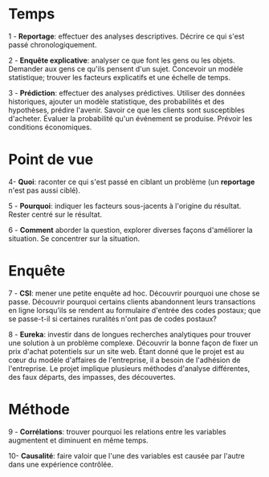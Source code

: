 # Temps

1 - **Reportage**: effectuer des analyses descriptives. Décrire ce qui s'est passé chronologiquement.

2 - **Enquête explicative**: analyser ce que font les gens ou les objets. Demander aux gens ce qu'ils pensent d'un sujet. Concevoir un modèle statistique; trouver les facteurs explicatifs et une échelle de temps.

3 - **Prédiction**: effectuer des analyses prédictives. Utiliser des données historiques, ajouter un modèle statistique, des probabilités et des hypothèses, prédire l'avenir. Savoir ce que les clients sont susceptibles d'acheter. Évaluer la probabilité qu'un événement se produise. Prévoir les conditions économiques. 

# Point de vue

4- **Quoi**: raconter ce qui s'est passé en ciblant un problème (un **reportage** n'est pas aussi ciblé).

5 - **Pourquoi**: indiquer les facteurs sous-jacents à l'origine du résultat. Rester centré sur le résultat.

6 - **Comment** aborder la question, explorer diverses façons d'améliorer la situation. Se concentrer sur la situation.

# Enquête

7 - **CSI**: mener une petite enquête ad hoc. Découvrir pourquoi une chose se passe. Découvrir pourquoi certains clients abandonnent leurs transactions en ligne lorsqu'ils se rendent au formulaire d'entrée des codes postaux; que se passe-t-il si certaines ruralités n'ont pas de codes postaux?

8 - **Eureka**: investir dans de longues recherches analytiques pour trouver une solution à un problème complexe. Découvrir la bonne façon de fixer un prix d'achat potentiels sur un site web. Étant donné que le projet est au cœur du modèle d'affaires de l'entreprise, il a besoin de l'adhésion de l'entreprise. Le projet implique plusieurs méthodes d'analyse différentes, des faux départs, des impasses, des découvertes.

# Méthode

9 - **Corrélations**: trouver pourquoi les relations entre les variables augmentent et diminuent en même temps. 

10- **Causalité**: faire valoir que l'une des variables est causée par l'autre dans une expérience contrôlée.

